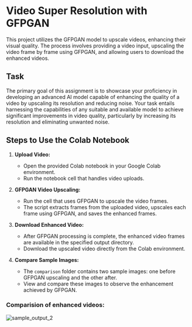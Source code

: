 # Video Super Resolution with GFPGAN

This project utilizes the GFPGAN model to upscale videos, enhancing their visual quality. The process involves providing a video input, upscaling the video frame by frame using GFPGAN, and allowing users to download the enhanced videos.

## Task

The primary goal of this assignment is to showcase your proficiency in developing an
advanced AI model capable of enhancing the quality of a video by upscaling its
resolution and reducing noise. Your task entails harnessing the capabilities of any
suitable and available model to achieve significant improvements in video quality,
particularly by increasing its resolution and eliminating unwanted noise.

## Steps to Use the Colab Notebook

1. **Upload Video:**

   - Open the provided Colab notebook in your Google Colab environment.
   - Run the notebook cell that handles video uploads.

2. **GFPGAN Video Upscaling:**

   - Run the cell that uses GFPGAN to upscale the video frames.
   - The script extracts frames from the uploaded video, upscales each frame using GFPGAN, and saves the enhanced frames.

3. **Download Enhanced Video:**

   - After GFPGAN processing is complete, the enhanced video frames are available in the specified output directory.
   - Download the upscaled video directly from the Colab environment.

4. **Compare Sample Images:**
   - The `comparison` folder contains two sample images: one before GFPGAN upscaling and the other after.
   - View and compare these images to observe the enhancement achieved by GFPGAN.

### Comparision of enhanced videos:

![sample_output_2](https://github.com/Msparihar/Video-Super-Resolution-using-GFPGAN/assets/75237981/3d097a1b-b535-49ad-b59f-04e73348f219)
